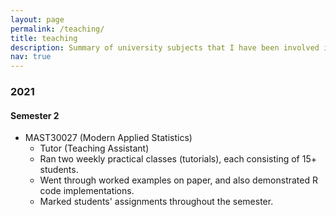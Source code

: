 ```yaml
---
layout: page
permalink: /teaching/
title: teaching
description: Summary of university subjects that I have been involved in teaching with.
nav: true
---
```


### 2021
#### Semester 2
- MAST30027 (Modern Applied Statistics)
    - Tutor (Teaching Assistant)
    - Ran two weekly practical classes (tutorials), each consisting of 15+ students.
    - Went through worked examples on paper, and also demonstrated R code implementations.
    - Marked students' assignments throughout the semester. 

